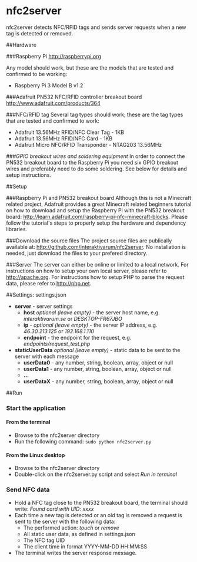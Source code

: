 # nfc2server

nfc2server detects NFC/RFID tags and sends server requests when a new tag is detected or removed.

##Hardware

###Raspberry Pi
http://raspberrypi.org

Any model should work, but these are the models that are tested and confirmed to be working:
* Raspberry Pi 3 Model B v1.2

###Adafruit PN532 NFC/RFID controller breakout board
http://www.adafruit.com/products/364

###NFC/RFID tag
Several tag types should work; these are the tag types that are tested and confirmed to work:
* Adafruit 13.56MHz RFID/NFC Clear Tag - 1KB
* Adafruit 13.56MHz RFID/NFC Card - 1KB
* Adafruit Micro NFC/RFID Transponder - NTAG203 13.56MHz

###*GPIO breakout wires and soldering equipment*
In order to connect the PN532 breakout board to the Raspberry Pi you need six GPIO breakout wires and preferably need to do some soldering. See below for details and setup instructions.

##Setup

###Raspberry Pi and PN532 breakout board
Although this is not a Minecraft related project, Adafruit provides a great Minecraft related beginners tutorial on how to download and setup the Raspberry Pi with the PN532 breakout board: http://learn.adafruit.com/raspberry-pi-nfc-minecraft-blocks. Please follow the tutorial's steps to properly setup the hardware and dependency libraries. 

###Download the source files
The project source files are publically available at: http://github.com/interaktivarum/nfc2server. No installation is needed, just download the files to your prefered directory.

###Server
The server can either be online or limited to a local network. For instructions on how to setup your own local server, please refer to http://apache.org. 
For instructions how to setup PHP to parse the request data, please refer to http://php.net.

##Settings: settings.json

* **server** - server settings
	* **host** *optional (leave empty)* - the server host name, e.g. *interaktivarum.se* or *DESKTOP-FR67JBO*   
	* **ip** - *optional (leave empty)* - the server IP address, e.g. *46.30.213.125* or *192.168.1.110*
	* **endpoint** - the endpoint for the request, e.g. *endpoints/request_test.php*
* **staticUserData** *optional (leave empty)* - static data to be sent to the server with each message
	* **userData0** - any number, string, boolean, array, object or null
	* **userData1** - any number, string, boolean, array, object or null
	* **...**
	* **userDataX** - any number, string, boolean, array, object or null

##Run

### Start the application
#### From the terminal
* Browse to the nfc2server directory 
* Run the following command: ``` sudo python nfc2server.py ```

#### From the Linux desktop
* Browse to the nfc2server directory
* Double-click on the nfc2server.py script and select *Run in terminal*

### Send NFC data
* Hold a NFC tag close to the PN532 breakout board, the terminal should write: *Found card with UID: xxxx*
* Each time a new tag is detected or an old tag is removed a request is sent to the server with the following data: 
	* The performed action: *touch* or *remove*
	* All static user data, as defined in settings.json
	* The NFC tag UID
	* The client time in format YYYY-MM-DD HH:MM:SS
* The terminal writes the server response message. 